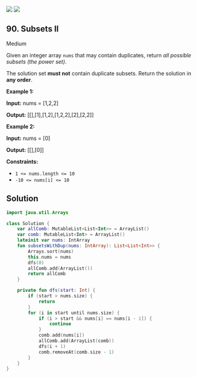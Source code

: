 [![](https://img.shields.io/github/stars/javadev/LeetCode-in-Kotlin?label=Stars&style=flat-square)](https://github.com/javadev/LeetCode-in-Kotlin)
[![](https://img.shields.io/github/forks/javadev/LeetCode-in-Kotlin?label=Fork%20me%20on%20GitHub%20&style=flat-square)](https://github.com/javadev/LeetCode-in-Kotlin/fork)

## 90\. Subsets II

Medium

Given an integer array `nums` that may contain duplicates, return _all possible subsets (the power set)_.

The solution set **must not** contain duplicate subsets. Return the solution in **any order**.

**Example 1:**

**Input:** nums = [1,2,2]

**Output:** [[],[1],[1,2],[1,2,2],[2],[2,2]]

**Example 2:**

**Input:** nums = [0]

**Output:** [[],[0]]

**Constraints:**

*   `1 <= nums.length <= 10`
*   `-10 <= nums[i] <= 10`

## Solution

```kotlin
import java.util.Arrays

class Solution {
    var allComb: MutableList<List<Int>> = ArrayList()
    var comb: MutableList<Int> = ArrayList()
    lateinit var nums: IntArray
    fun subsetsWithDup(nums: IntArray): List<List<Int>> {
        Arrays.sort(nums)
        this.nums = nums
        dfs(0)
        allComb.add(ArrayList())
        return allComb
    }

    private fun dfs(start: Int) {
        if (start > nums.size) {
            return
        }
        for (i in start until nums.size) {
            if (i > start && nums[i] == nums[i - 1]) {
                continue
            }
            comb.add(nums[i])
            allComb.add(ArrayList(comb))
            dfs(i + 1)
            comb.removeAt(comb.size - 1)
        }
    }
}
```